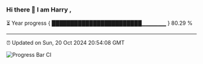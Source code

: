 ### Hi there 👋 I am Harry , 

⏳ Year progress { ████████████████████████▁▁▁▁▁▁ } 80.29 %

---

⏰ Updated on Sun, 20 Oct 2024 20:54:08 GMT

![Progress Bar CI](https://github.com/duykhang68/duykhang68/workflows/Progress%20Bar%20CI/badge.svg)
